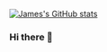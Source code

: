 [![James's GitHub stats](https://github-readme-stats.vercel.app/api?username=scrub1737&count_private=true&show_icons=true?theme=dark)](https://github.com/anuraghazra/github-readme-stats)


### Hi there 👋

<!--
**scrub1737/scrub1737** is a ✨ _special_ ✨ repository because its `README.md` (this file) appears on your GitHub profile.

Here are some ideas to get you started:

- 🔭 I’m currently working on ...
- 🌱 I’m currently learning ...
- 👯 I’m looking to collaborate on ...
- 🤔 I’m looking for help with ...
- 💬 Ask me about ...
- 📫 How to reach me: ...
- 😄 Pronouns: ...
- ⚡ Fun fact: ...
-->
